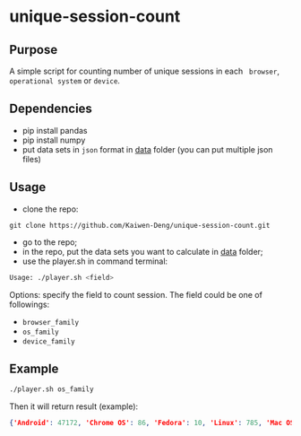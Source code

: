 # unique-session-count

## Purpose

A simple script for counting number of unique sessions in each ` browser`, `operational system` or `device`.


## Dependencies
- pip install pandas
- pip install numpy
- put data sets in `json` format in [data](data/) folder (you can put multiple json files)

## Usage
- clone the repo:
```
git clone https://github.com/Kaiwen-Deng/unique-session-count.git
```
- go to the repo;
- in the repo, put the data sets you want to calculate in [data](data/) folder;
- use the player.sh in command terminal: 
```bash
Usage: ./player.sh <field>
```
Options: specify the field to count session. The field could be one of followings:
- `browser_family`
- `os_family`
- `device_family`

## Example

```bash
./player.sh os_family
```
Then it will return result (example):
```json
{'Android': 47172, 'Chrome OS': 86, 'Fedora': 10, 'Linux': 785, 'Mac OS X': 1809, 'Other': 7625, 'Ubuntu': 172, 'Windows 10': 18686, 'Windows 7': 15317, 'Windows 8': 462, 'Windows 8.1': 2366, 'Windows Phone': 97, 'Windows RT': 3, 'Windows RT 8.1': 1, 'Windows Vista': 83, 'Windows XP': 342, 'iOS': 13340}
```
